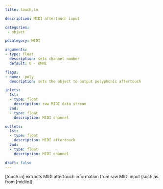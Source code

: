 ```yaml
---
title: touch.in

description: MIDI aftertouch input

categories:
 - object

pdcategory: MIDI

arguments:
- type: float
  description: sets channel number
  default: 0 - OMNI

flags:
- name: -poly
  description: sets the object to output polyphonic aftertouch

inlets:
  1st:
  - type: float
    description: raw MIDI data stream
  2nd:
  - type: float
    description: MIDI channel

outlets:
  1st:
  - type: float
    description: MIDI aftertouch
  2nd:
  - type: float
    description: MIDI channel

draft: false
---
```


[touch.in] extracts MIDI aftertouch information from raw MIDI input (such as from [midiin]).